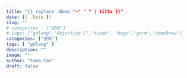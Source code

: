 ```yaml
---
title: "{{ replace .Name "-" " " | title }}"
date: {{ .Date }}
slug: ""
# categories : ["技術"]
# tags: ["golang","Objective-C","Xcode", "hugo","gorm","HomeBrew"]
categories: ["技術"]
tags: [ "golang" ]
description: ""
image: ""
author: "tama-tan"
draft: false
---
```

